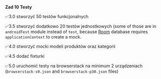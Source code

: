 **Zad 10 Testy**

✅3.0 stworzyć 50 testów funkcjonalnych 

✅3.5 stworzyć dodatkowo 20 testów jednostkowych (some of those are in `androidTest` module instead of `test`, because [Room](https://developer.android.com/training/data-storage/room/) database requires `applicationContext` to create a mock.

✅4.0 stworzyć mocki modeli produktów oraz kategorii

✅4.5 dodać fixturki

✅5.0 uruchomić testy na browserstack na minimum 2 urządzeniach (`browserstack-s9.json` and `browserstack-p30.json` files)
